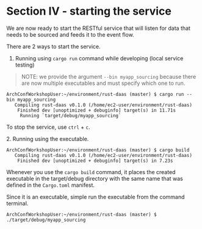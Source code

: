 # Section IV - starting the service

We are now ready to start the RESTful service that will listen for data that needs to be sourced and feeds it to the event flow.

&#x20;There are 2 ways to start the service.

1. Running using `cargo run` command while developing (local service testing)

> NOTE: we provide the argument `--bin myapp_sourcing` because there are now multiple executables and must specify which one to run.

```
ArchConfWorkshopUser:~/environment/rust-daas (master) $ cargo run --bin myapp_sourcing
   Compiling rust-daas v0.1.0 (/home/ec2-user/environment/rust-daas)
    Finished dev [unoptimized + debuginfo] target(s) in 11.71s
     Running `target/debug/myapp_sourcing`
```

To stop the service, use `ctrl` + `c`.

&#x20;  2\. Running using the executable.

```
ArchConfWorkshopUser:~/environment/rust-daas (master) $ cargo build
   Compiling rust-daas v0.1.0 (/home/ec2-user/environment/rust-daas)
    Finished dev [unoptimized + debuginfo] target(s) in 7.23s
```

Whenever you use the `cargo build` command, it places the created executable in the target/debug directory with the same name that was defined in the `Cargo.toml` manifest.

Since it is an executable, simple run the executable from the command terminal.

```
ArchConfWorkshopUser:~/environment/rust-daas (master) $ ./target/debug/myapp_sourcing 
```
